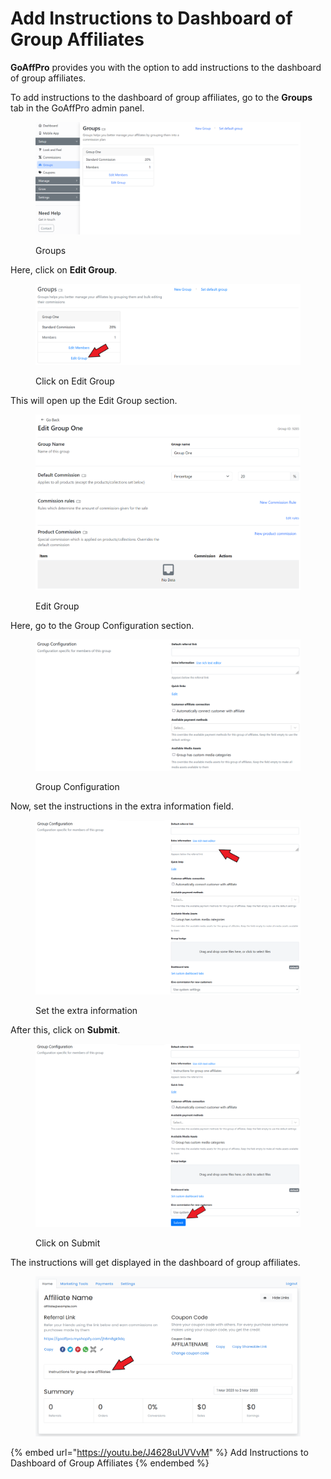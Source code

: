 # Add Instructions to Dashboard of Group Affiliates

**GoAffPro** provides you with the option to add instructions to the dashboard of group affiliates.&#x20;

To add instructions to the dashboard of group affiliates, go to the **Groups** tab in the GoAffPro admin panel.&#x20;

<figure><img src="../../.gitbook/assets/image (173).png" alt=""><figcaption><p>Groups</p></figcaption></figure>

Here, click on **Edit Group**.

<figure><img src="../../.gitbook/assets/Screenshot 2023-03-13 121851.png" alt=""><figcaption><p>Click on Edit Group</p></figcaption></figure>

This will open up the Edit Group section.

<figure><img src="../../.gitbook/assets/image (3549).png" alt=""><figcaption><p>Edit Group</p></figcaption></figure>

Here, go to the Group Configuration section.

<figure><img src="../../.gitbook/assets/image (2095).png" alt=""><figcaption><p>Group Configuration</p></figcaption></figure>

Now, set the instructions in the extra information field.

<figure><img src="../../.gitbook/assets/Screenshot 2023-03-13 123357.png" alt=""><figcaption><p>Set the extra information</p></figcaption></figure>

After this, click on **Submit**.

<figure><img src="../../.gitbook/assets/Screenshot 2023-03-13 123446.png" alt=""><figcaption><p>Click on Submit</p></figcaption></figure>

The instructions will get displayed in the dashboard of group affiliates.

<figure><img src="../../.gitbook/assets/Screenshot 2023-03-13 123545.png" alt=""><figcaption></figcaption></figure>

{% embed url="https://youtu.be/J4628uUVVvM" %}
Add Instructions to Dashboard of Group Affiliates
{% endembed %}
